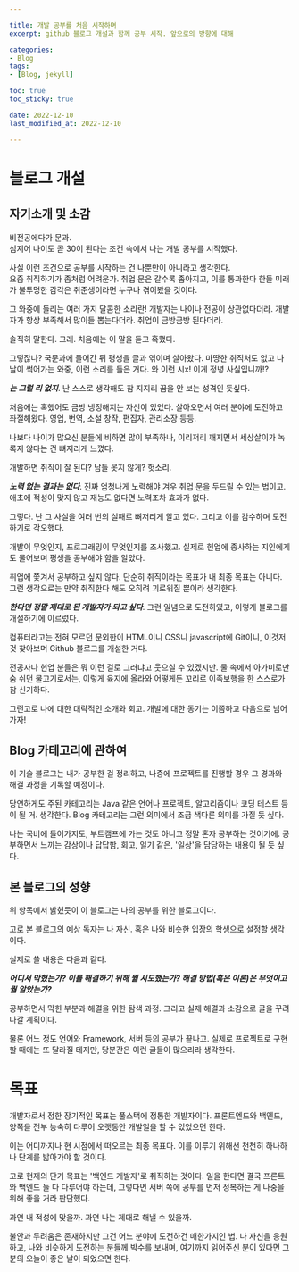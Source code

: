 ```yaml
---

title: 개발 공부를 처음 시작하며
excerpt: github 블로그 개설과 함께 공부 시작. 앞으로의 방향에 대해

categories:
- Blog
tags:
- [Blog, jekyll]

toc: true
toc_sticky: true

date: 2022-12-10
last_modified_at: 2022-12-10

---
```


# 블로그 개설

## 자기소개 및 소감
비전공에다가 문과.  
심지어 나이도 곧 30이 된다는 조건 속에서 나는 개발 공부를 시작했다.

사실 이런 조건으로 공부를 시작하는 건 나뿐만이 아니라고 생각한다.  
요즘 취직하기가 좀처럼 어려운가.
취업 문은 갈수록 좁아지고, 이를 통과한다 한들 미래가 불투명한 감각은 취준생이라면 누구나 겪어봤을 것이다.

그 와중에 들리는 여러 가지 달콤한 소리란!
개발자는 나이나 전공이 상관없다더라.
개발자가 항상 부족해서 많이들 뽑는다더라.
취업이 금방금방 된다더라.


솔직히 말한다.
그래.
처음에는 이 말을 듣고 혹했다.

그렇잖나?
국문과에 들어간 뒤 평생을 글과 엮이며 살아왔다.
마땅한 취직처도 없고 나날이 썩어가는 와중, 이런 소리를 들은 거다.
와 이런 시x! 이게 정녕 사실입니까!?


***는 그럴 리 없지***.
난 스스로 생각해도 참 지지리 꿈을 안 보는 성격인 듯싶다.

처음에는 혹했어도 금방 냉정해지는 자신이 있었다.
살아오면서 여러 분야에 도전하고 좌절해왔다.
영업, 번역, 소설 창작, 편집자, 관리소장 등등.

나보다 나이가 많으신 분들에 비하면 많이 부족하나,
이리저리 깨지면서 세상살이가 녹록지 않다는 건 뼈저리게 느꼈다.

개발하면 취직이 잘 된다? 남들 못지 않게?
헛소리.

***노력 없는 결과는 없다***.
진짜 엄청나게 노력해야 겨우 취업 문을 두드릴 수 있는 법이고.
애초에 적성이 맞지 않고 재능도 없다면 노력조차 효과가 없다.


그렇다.
난 그 사실을 여러 번의 실패로 뼈저리게 알고 있다.
그리고 이를 감수하며 도전하기로 각오했다.

개발이 무엇인지, 프로그래밍이 무엇인지를 조사했고.
실제로 현업에 종사하는 지인에게도 물어보며 평생을 공부해야 함을 알았다.


취업에 쫓겨서 공부하고 싶지 않다.
단순히 취직이라는 목표가 내 최종 목표는 아니다.
그런 생각으로는 만약 취직한다 해도 오히려 괴로워질 뿐이라 생각한다.

***한다면 정말 제대로 된 개발자가 되고 싶다***.
그런 일념으로 도전하였고, 이렇게 블로그를 개설하기에 이르렀다.

컴퓨터라고는 전혀 모르던 문외한이 HTML이니 CSS니 javascript에 Git이니,
이것저것 찾아보며 Github 블로그를 개설한 거다.

전공자나 현업 분들은 뭐 이런 걸로 그러냐고 웃으실 수 있겠지만.
물 속에서 아가미로만 숨 쉬던 물고기로서는,
이렇게 육지에 올라와 어떻게든 꼬리로 이족보행을 한 스스로가 참 신기하다.


그런고로 나에 대한 대략적인 소개와 회고.
개발에 대한 동기는 이쯤하고 다음으로 넘어가자!



## Blog 카테고리에 관하여
이 기술 블로그는 내가 공부한 걸 정리하고,
나중에 프로젝트를 진행할 경우 그 경과와 해결 과정을 기록할 예정이다.

당연하게도 주된 카테고리는 Java 같은 언어나 프로젝트, 알고리즘이나 코딩 테스트 등이 될 거. 생각한다.
Blog 카테고리는 그런 의미에서 조금 색다른 의미를 가질 듯 싶다.

나는 국비에 들어가지도, 부트캠프에 가는 것도 아니고 정말 혼자 공부하는 것이기에.
공부하면서 느끼는 감상이나 답답함, 회고, 일기 같은, '일상'을 담당하는 내용이 될 듯 싶다.


## 본 블로그의 성향
위 항목에서 밝혔듯이 이 블로그는 나의 공부를 위한 블로그이다.

고로 본 블로그의 예상 독자는 나 자신.
혹은 나와 비슷한 입장의 학생으로 설정할 생각이다.

실제로 쓸 내용은 다음과 같다.

***어디서 막혔는가?
이를 해결하기 위해 뭘 시도했는가?
해결 방법(혹은 이론)은 무엇이고 뭘 알았는가?***

공부하면서 막힌 부분과 해결을 위한 탐색 과정.
그리고 실제 해결과 소감으로 글을 꾸려나갈 계획이다.

물론 어느 정도 언어와 Framework, 서버 등의 공부가 끝나고.
실제로 프로젝트로 구현할 때에는 또 달라질 테지만,
당분간은 이런 글들이 많으리라 생각한다.


# 목표
개발자로서 정한 장기적인 목표는 풀스택에 정통한 개발자이다.
프론트엔드와 백엔드, 양쪽을 전부 능숙히 다루어 오랫동안 개발일을 할 수 있었으면 한다.

이는 어디까지나 현 시점에서 떠오르는 최종 목표다.
이를 이루기 위해선 천천히 하나하나 단계를 밟아가야 할 것이다.

고로 현재의 단기 목표는 '백엔드 개발자'로 취직하는 것이다.
일을 한다면 결국 프론트와 백엔드 둘 다 다루어야 하는데,
그렇다면 서버 쪽에 공부를 먼저 정복하는 게 나중을 위해 좋을 거라 판단했다.


과연 내 적성에 맞을까.
과연 나는 제대로 해낼 수 있을까.

불안과 두려움은 존재하지만 그건 어느 분야에 도전하건 매한가지인 법.
나 자신을 응원하고, 나와 비슷하게 도전하는 분들께 박수를 보내며,
여기까지 읽어주신 분이 있다면 그 분의 오늘이 좋은 날이 되었으면 한다.
